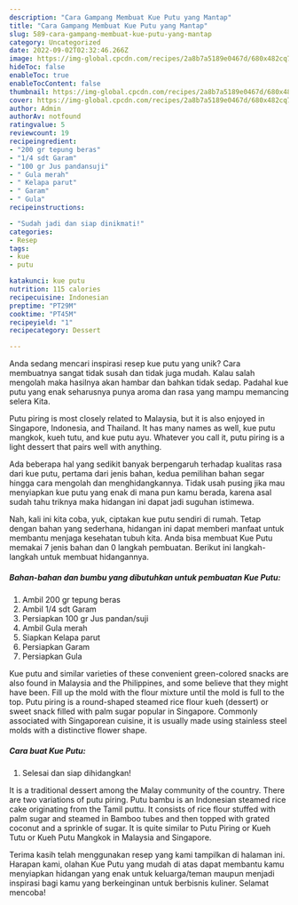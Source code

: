 ```yaml
---
description: "Cara Gampang Membuat Kue Putu yang Mantap"
title: "Cara Gampang Membuat Kue Putu yang Mantap"
slug: 589-cara-gampang-membuat-kue-putu-yang-mantap
category: Uncategorized
date: 2022-09-02T02:32:46.266Z
image: https://img-global.cpcdn.com/recipes/2a8b7a5189e0467d/680x482cq70/kue-putu-foto-resep-utama.jpg
hideToc: false
enableToc: true
enableTocContent: false
thumbnail: https://img-global.cpcdn.com/recipes/2a8b7a5189e0467d/680x482cq70/kue-putu-foto-resep-utama.jpg
cover: https://img-global.cpcdn.com/recipes/2a8b7a5189e0467d/680x482cq70/kue-putu-foto-resep-utama.jpg
author: Admin
authorAv: notfound
ratingvalue: 5
reviewcount: 19
recipeingredient:
- "200 gr tepung beras"
- "1/4 sdt Garam"
- "100 gr Jus pandansuji"
- " Gula merah"
- " Kelapa parut"
- " Garam"
- " Gula"
recipeinstructions:

- "Sudah jadi dan siap dinikmati!"
categories:
- Resep
tags:
- kue
- putu

katakunci: kue putu 
nutrition: 115 calories
recipecuisine: Indonesian
preptime: "PT29M"
cooktime: "PT45M"
recipeyield: "1"
recipecategory: Dessert

---
```





Anda sedang mencari inspirasi resep kue putu yang unik? Cara membuatnya sangat tidak susah dan tidak juga mudah. Kalau salah mengolah maka hasilnya akan hambar dan bahkan tidak sedap. Padahal kue putu yang enak seharusnya punya aroma dan rasa yang mampu memancing selera Kita.





Putu piring is most closely related to Malaysia, but it is also enjoyed in Singapore, Indonesia, and Thailand. It has many names as well, kue putu mangkok, kueh tutu, and kue putu ayu. Whatever you call it, putu piring is a light dessert that pairs well with anything.

Ada beberapa hal yang sedikit banyak berpengaruh terhadap kualitas rasa dari kue putu, pertama dari jenis bahan, kedua pemilihan bahan segar hingga cara mengolah dan menghidangkannya. Tidak usah pusing jika mau menyiapkan kue putu yang enak di mana pun kamu berada, karena asal sudah tahu triknya maka hidangan ini dapat jadi suguhan istimewa.






Nah, kali ini kita coba, yuk, ciptakan kue putu sendiri di rumah. Tetap dengan bahan yang sederhana, hidangan ini dapat memberi manfaat untuk membantu menjaga kesehatan tubuh kita. Anda bisa membuat Kue Putu memakai 7 jenis bahan dan 0 langkah pembuatan. Berikut ini langkah-langkah untuk membuat hidangannya.

<!--inarticleads1-->

##### Bahan-bahan dan bumbu yang dibutuhkan untuk pembuatan Kue Putu:

1. Ambil 200 gr tepung beras
1. Ambil 1/4 sdt Garam
1. Persiapkan 100 gr Jus pandan/suji
1. Ambil  Gula merah
1. Siapkan  Kelapa parut
1. Persiapkan  Garam
1. Persiapkan  Gula


Kue putu and similar varieties of these convenient green-colored snacks are also found in Malaysia and the Philippines, and some believe that they might have been. Fill up the mold with the flour mixture until the mold is full to the top. Putu piring is a round-shaped steamed rice flour kueh (dessert) or sweet snack filled with palm sugar popular in Singapore. Commonly associated with Singaporean cuisine, it is usually made using stainless steel molds with a distinctive flower shape. 

<!--inarticleads2-->

##### Cara buat Kue Putu:


1. Selesai dan siap dihidangkan!

It is a traditional dessert among the Malay community of the country. There are two variations of putu piring. Putu bambu is an Indonesian steamed rice cake originating from the Tamil puttu. It consists of rice flour stuffed with palm sugar and steamed in Bamboo tubes and then topped with grated coconut and a sprinkle of sugar. It is quite similar to Putu Piring or Kueh Tutu or Kueh Putu Mangkok in Malaysia and Singapore. 

Terima kasih telah menggunakan resep yang kami tampilkan di halaman ini. Harapan kami, olahan Kue Putu yang mudah di atas dapat membantu kamu menyiapkan hidangan yang enak untuk keluarga/teman maupun menjadi inspirasi bagi kamu yang berkeinginan untuk berbisnis kuliner. Selamat mencoba!
